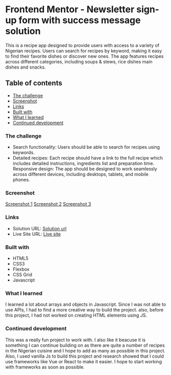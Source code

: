 # Frontend Mentor - Newsletter sign-up form with success message solution

This is a recipe app designed to provide users with access to a variety of Nigerian recipes. Users can search for recipes by keyword, making it easy to find their favorite dishes or discover new ones. The app features recipes across different categories, including soups & stews, rice dishes main dishes and snacks.

## Table of contents

  - [The challenge](#the-challenge)
  - [Screenshot](#screenshot)
  - [Links](#links)
  - [Built with](#built-with)
  - [What I learned](#what-i-learned)
  - [Continued development](#continued-development)



### The challenge

- Search functionality: Users should be able to search for recipes using keywords.
- Detailed recipes: Each recipe should have a link to the full recipe which includes detailed instructions, ingredients list and preparation time.
Responsive design: The app should be designed to work seamlessly across different devices, including desktops, tablets, and mobile phones.

### Screenshot

[Screenshot 1](./images/Screenshot%20(50).png)
[Screenshot 2](./assets/images/Screenshot%20(51).png)
[Screenshot 3](./assets/images/Screenshot%20(52).png)


### Links

- Solution URL: [Solution url](https://github.com/thecynic101/Newsletter-Sign-Up)
- Live Site URL: [Live site](https://thecynic101.github.io/recipeapp-project/)


### Built with

- HTML5
- CSS3
- Flexbox
- CSS Grid
- Javascript


### What I learned

I learned a lot about arrays and objects in Javascript. Since I was not able to use APIs, I had to find a more creative way to build the project. 
also, before this project, I had not worked on creating HTML elements using JS. 

### Continued development

This was a really fun project to work with. I also like it beacuse it is something I can continue building on as there are quite a number of recipes in the Nigerian cuisine and I hope to add as many as possible in this project. Also, I used vanilla Js to build this project and research showed that I could use frameworks like Vue or React to make it easier. I hope to start working with frameworks as soon as possible.


